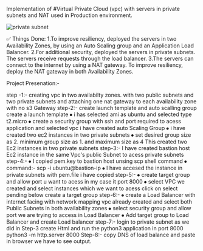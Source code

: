 Implementation of #Virtual Private Cloud (vpc) with servers in private subnets and NAT used in Production environment.


![private subnet](https://github.com/pavan-pedditi/AWS-vpc_project/assets/162891338/7dc66c13-1a17-4e7f-8cd3-5177df7d516e)

✅ Things Done:
1.To improve resiliency, deployed the servers in two Availability Zones, by using an Auto Scaling group and an Application Load Balancer.
2.For additional security, deployed the servers in private subnets. The servers receive requests through the load balancer.
3.The servers can connect to the internet by using a NAT gateway. To improve resiliency, deploy the NAT gateway in both Availability Zones.


Project Presenation:-

step -1:-
  creating vpc in two availabilty zones. with two public subnets and two private subnets
  and attaching one nat gateway to each availability zone with no s3 Gateway
step-2:-
  create launch template and auto scalling group
  create a launch template
    ⦁	i has selected ami as ubuntu and selected  type t2.micro
    ⦁	create a security group with ssh and port required to acess application and selected vpc i  have created 
     auto Scaling Group
    ⦁	i have created two ec2 instances in two private subnets
    ⦁	set desired group size as 2. minimum group size as 1. and maximum size as 4
  This created two Ec2 instances in two private subnets 
step-3:-
  I have created bastion host Ec2 instance in the same Vpc's public Subnet to acess private subnets 
step-4:-
  ⦁	I copied pem.key to bastion host unsing scp shell command
  ⦁	command:- scp -i <pemkey path>  <pemkey path> ubuntu@bastion-ip
  ⦁	I have accesed the instance in  private subnets with pem.file i have copied
step-5:-
  ⦁	create target group and allow port u want to acess in my case it port 8000
  ⦁	select VPC we created  and select instances which we want to acess click on select pending below create a target group
step-6:-
  ⦁	create a Load Balancer with internet facing with network mapping vpc already created and select both Public Subnets in both availability zones
  ⦁	select security group and allow port we are trying to access in Load Balancer
  ⦁	Add  target group to Load Balancer and create Load balancer
step-7:-
  login to private subnet as we did in Step-3 create Html and run the python3 application in port 8000
  python3 -m http.server 8000
Step-8:-
  copy DNS of load balance and paste in browser we have to see output.
